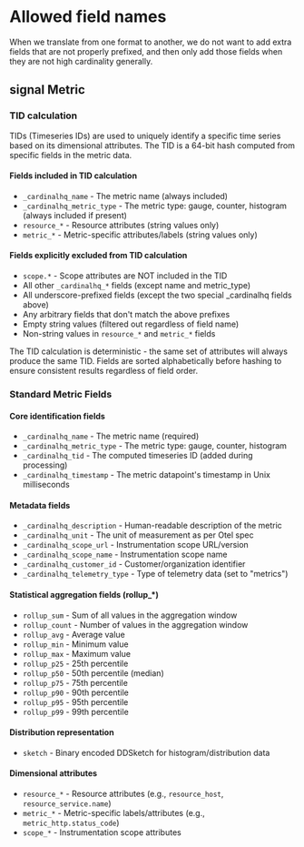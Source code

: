 # Allowed field names

When we translate from one format to another, we do not want to add extra fields that are
not properly prefixed, and then only add those fields when they are not high cardinality
generally.

## signal Metric

### TID calculation

TIDs (Timeseries IDs) are used to uniquely identify a specific time series based on its
dimensional attributes. The TID is a 64-bit hash computed from specific fields in the metric data.

#### Fields included in TID calculation

- `_cardinalhq_name` - The metric name (always included)
- `_cardinalhq_metric_type` - The metric type: gauge, counter, histogram (always included if present)
- `resource_*` - Resource attributes (string values only)
- `metric_*` - Metric-specific attributes/labels (string values only)

#### Fields explicitly excluded from TID calculation

- `scope.*` - Scope attributes are NOT included in the TID
- All other `_cardinalhq_*` fields (except name and metric_type)
- All underscore-prefixed fields (except the two special _cardinalhq fields above)
- Any arbitrary fields that don't match the above prefixes
- Empty string values (filtered out regardless of field name)
- Non-string values in `resource_*` and `metric_*` fields

The TID calculation is deterministic - the same set of attributes will always produce the same TID.
Fields are sorted alphabetically before hashing to ensure consistent results regardless of field order.

### Standard Metric Fields

#### Core identification fields

- `_cardinalhq_name` - The metric name (required)
- `_cardinalhq_metric_type` - The metric type: gauge, counter, histogram
- `_cardinalhq_tid` - The computed timeseries ID (added during processing)
- `_cardinalhq_timestamp` - The metric datapoint's timestamp in Unix milliseconds

#### Metadata fields

- `_cardinalhq_description` - Human-readable description of the metric
- `_cardinalhq_unit` - The unit of measurement as per Otel spec
- `_cardinalhq_scope_url` - Instrumentation scope URL/version
- `_cardinalhq_scope_name` - Instrumentation scope name
- `_cardinalhq_customer_id` - Customer/organization identifier
- `_cardinalhq_telemetry_type` - Type of telemetry data (set to "metrics")

#### Statistical aggregation fields (rollup_*)

- `rollup_sum` - Sum of all values in the aggregation window
- `rollup_count` - Number of values in the aggregation window
- `rollup_avg` - Average value
- `rollup_min` - Minimum value
- `rollup_max` - Maximum value
- `rollup_p25` - 25th percentile
- `rollup_p50` - 50th percentile (median)
- `rollup_p75` - 75th percentile
- `rollup_p90` - 90th percentile
- `rollup_p95` - 95th percentile
- `rollup_p99` - 99th percentile

#### Distribution representation

- `sketch` - Binary encoded DDSketch for histogram/distribution data

#### Dimensional attributes

- `resource_*` - Resource attributes (e.g., `resource_host`, `resource_service.name`)
- `metric_*` - Metric-specific labels/attributes (e.g., `metric_http.status_code`)
- `scope_*` - Instrumentation scope attributes
